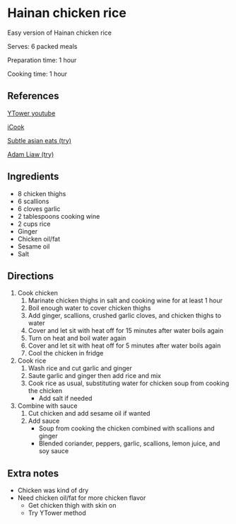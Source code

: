 # Hainan chicken rice

Easy version of Hainan chicken rice

Serves: 6 packed meals

Preparation time: 1 hour

Cooking time: 1 hour

## References

[YTower youtube](https://www.youtube.com/watch?v=LDaC7-ihKEE)

[iCook](https://icook.tw/recipes/138421)

[Subtle asian eats (try)](https://www.facebook.com/groups/1250642975060385/permalink/1715295875261757/)

[Adam Liaw (try)](https://www.youtube.com/watch?v=XPA3rn1XImY)

## Ingredients

- 8 chicken thighs
- 6 scallions
- 6 cloves garlic
- 2 tablespoons cooking wine
- 2 cups rice
- Ginger
- Chicken oil/fat
- Sesame oil
- Salt

## Directions

1. Cook chicken
   1. Marinate chicken thighs in salt and cooking wine for at least 1 hour
   2. Boil enough water to cover chicken thighs
   3. Add ginger, scallions, crushed garlic cloves, and chicken thighs to water
   4. Cover and let sit with heat off for 15 minutes after water boils again
   5. Turn on heat and boil water again
   6. Cover and let sit with heat off for 5 minutes after water boils again
   7. Cool the chicken in fridge
2. Cook rice
   1. Wash rice and cut garlic and ginger
   2. Saute garlic and ginger then add rice and mix
   3. Cook rice as usual, substituting water for chicken soup from cooking the chicken
      - Add salt if needed
3. Combine with sauce
   1. Cut chicken and add sesame oil if wanted
   2. Add sauce
      - Soup from cooking the chicken combined with scallions and ginger
      - Blended coriander, peppers, garlic, scallions, lemon juice, and soy sauce

## Extra notes

- Chicken was kind of dry
- Need chicken oil/fat for more chicken flavor
  - Get chicken thigh with skin on
  - Try YTower method
